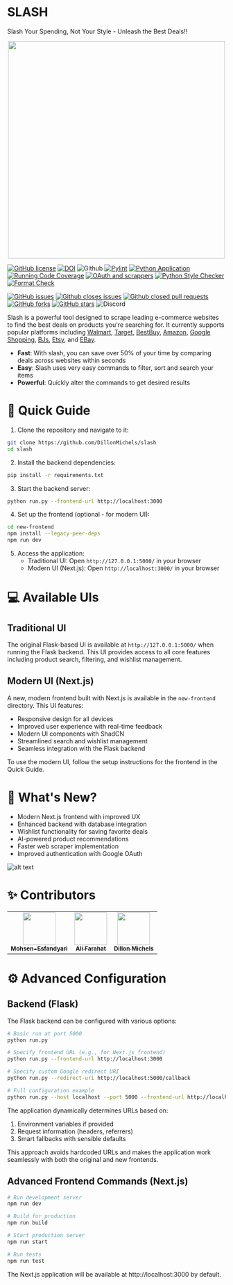 # SLASH
Slash Your Spending, Not Your Style - Unleash the Best Deals!!

<p align="center"><img width="500" src="./assets/Shop.gif"></p>

[![GitHub license](https://img.shields.io/github/license/DillonMichels/slash)](https://github.com/DillonMichels/slash/blob/main/LICENSE)
[![DOI](https://zenodo.org/badge/DOI/10.5281/zenodo.14932526.svg)](https://doi.org/10.5281/zenodo.14932526)
![Github](https://img.shields.io/badge/language-python-red.svg)
[![Pylint](https://github.com/DillonMichels/slash/actions/workflows/pylint.yml/badge.svg)](https://github.com/DillonMichels/slash/actions/workflows/pylint.yml)
[![Python Application](https://github.com/DillonMichels/slash/actions/workflows/python-package.yml/badge.svg)](https://github.com/DillonMichels/slash/actions/workflows/python-package.yml)
[![Running Code Coverage](https://github.com/DillonMichels/slash/actions/workflows/code_cov.yml/badge.svg)](https://github.com/DillonMichels/slash/actions/workflows/code_cov.yml)
[![OAuth and scrappers](https://github.com/DillonMichels/slash/actions/workflows/python-package.yml/badge.svg)](https://github.com/DillonMichels/slash/actions/workflows/python-package.yml)
[![Python Style Checker](https://github.com/DillonMichels/slash/actions/workflows/style_checker.yml/badge.svg)](https://github.com/DillonMichels/slash/actions/workflows/style_checker.yml)
[![Format Check](https://github.com/DillonMichels/slash/actions/workflows/code_formatter.yml/badge.svg)](https://github.com/DillonMichels/slash/actions/workflows/code_formatter.yml)

[![GitHub issues](https://img.shields.io/github/issues/DillonMichels/slash)](https://github.com/DillonMichels/slash/issues)
[![Github closes issues](https://img.shields.io/github/issues-closed-raw/DillonMichels/slash)](https://github.com/DillonMichels/slash/issues?q=is%3Aissue+is%3Aclosed)
[![Github closed pull requests](https://img.shields.io/github/issues-pr-closed/DillonMichels/slash)](https://github.com/DillonMichels/slash/pulls?q=is%3Apr+is%3Aclosed)
<a href="https://github.com/DillonMichels/slash/network"><img alt="GitHub forks" src="https://img.shields.io/github/forks/DillonMichels/slash"></a>
<a href="https://github.com/DillonMichels/slash/stargazers"><img alt="GitHub stars" src="https://img.shields.io/github/stars/DillonMichels/slash"></a>
![Discord](https://img.shields.io/discord/1162231656980168876)

Slash is a powerful tool designed to scrape leading e-commerce websites to find the best deals on products you're searching for. It currently supports popular platforms including [Walmart](https://www.walmart.com/), [Target](https://www.target.com/), [BestBuy](https://www.bestbuy.com/),  [Amazon](https://www.amazon.com/), [Google Shopping](https://shopping.google.com/),  [BJs](https://www.bjs.com/),  [Etsy](https://www.etsy.com/), and [EBay](https://www.ebay.com/).
- **Fast**: With slash, you can save over 50% of your time by comparing deals across websites within seconds
- **Easy**: Slash uses very easy commands to filter, sort and search your items
- **Powerful**: Quickly alter the commands to get desired results

# :rocket: Quick Guide

1. Clone the repository and navigate to it:
```bash
git clone https://github.com/DillonMichels/slash
cd slash
```

2. Install the backend dependencies:
```bash
pip install -r requirements.txt
```

3. Start the backend server:
```bash
python run.py --frontend-url http://localhost:3000
```

4. Set up the frontend (optional - for modern UI):
```bash
cd new-frontend
npm install --legacy-peer-deps
npm run dev
```

5. Access the application:
   - Traditional UI: Open `http://127.0.0.1:5000/` in your browser
   - Modern UI (Next.js): Open `http://localhost:3000/` in your browser

# :computer: Available UIs

## Traditional UI

The original Flask-based UI is available at `http://127.0.0.1:5000/` when running the Flask backend. This UI provides access to all core features including product search, filtering, and wishlist management.

## Modern UI (Next.js)

A new, modern frontend built with Next.js is available in the `new-frontend` directory. This UI features:

- Responsive design for all devices
- Improved user experience with real-time feedback
- Modern UI components with ShadCN
- Streamlined search and wishlist management
- Seamless integration with the Flask backend

To use the modern UI, follow the setup instructions for the frontend in the Quick Guide.

# :dizzy: What's New?

- Modern Next.js frontend with improved UX
- Enhanced backend with database integration
- Wishlist functionality for saving favorite deals
- AI-powered product recommendations
- Faster web scraper implementation
- Improved authentication with Google OAuth

![alt text](/src/modules/static/images/wishlist.png)

# :sparkles: Contributors
<table>
  <tr>
    <td align="center"><a href="https://github.com/Mohsen-Esfandyari"><img src="https://avatars.githubusercontent.com/u/166367760?v=4" width="75px;" alt=""/><br /><sub><b>Mohsen-Esfandyari</b></sub></a></td>
    <td align="center"><a href="https://github.com/ali-f-alfa"><img src="https://avatars.githubusercontent.com/u/45769531?v=4" width="75px;" alt=""/><br /><sub><b>Ali Farahat</b></sub></a></td>
    <td align="center"><a href="https://github.com/DillonMichels"><img src="https://avatars.githubusercontent.com/u/88557889?v=4" width="75px;" alt=""/><br /><sub><b>Dillon Michels</b></sub></a></td>
  </tr>
</table>

# :gear: Advanced Configuration

## Backend (Flask)

The Flask backend can be configured with various options:

```bash
# Basic run at port 5000
python run.py

# Specify frontend URL (e.g., for Next.js frontend)
python run.py --frontend-url http://localhost:3000

# Specify custom Google redirect URI
python run.py --redirect-uri http://localhost:5000/callback 

# Full configuration example
python run.py --host localhost --port 5000 --frontend-url http://localhost:3000 --debug
```

The application dynamically determines URLs based on:
1. Environment variables if provided
2. Request information (headers, referrers)
3. Smart fallbacks with sensible defaults

This approach avoids hardcoded URLs and makes the application work seamlessly with both the original and new frontends.

## Advanced Frontend Commands (Next.js)

```bash
# Run development server
npm run dev

# Build for production
npm run build

# Start production server
npm run start

# Run tests
npm run test
```

The Next.js application will be available at http://localhost:3000 by default.
